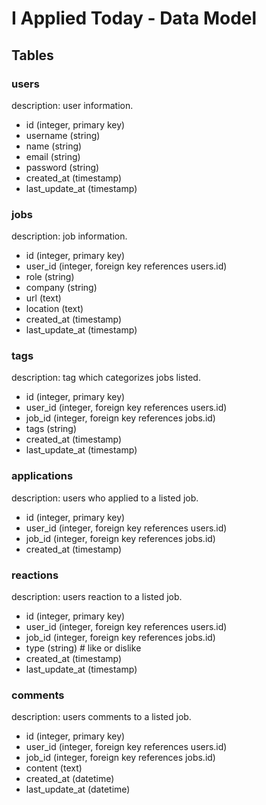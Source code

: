 # I Applied Today - Data Model

## Tables

### users

description: user information.

- id (integer, primary key)
- username (string)
- name (string)
- email (string)
- password (string)
- created_at (timestamp)
- last_update_at (timestamp)

### jobs

description: job information.

- id (integer, primary key)
- user_id (integer, foreign key references users.id)
- role (string)
- company (string)
- url (text)
- location (text)
- created_at (timestamp)
- last_update_at (timestamp)

### tags

description: tag which categorizes jobs listed.

- id (integer, primary key)
- user_id (integer, foreign key references users.id)
- job_id (integer, foreign key references jobs.id)
- tags (string)
- created_at (timestamp)
- last_update_at (timestamp)

### applications

description: users who applied to a listed job.

- id (integer, primary key)
- user_id (integer, foreign key references users.id)
- job_id (integer, foreign key references jobs.id)
- created_at (timestamp)

### reactions

description: users reaction to a listed job.

- id (integer, primary key)
- user_id (integer, foreign key references users.id)
- job_id (integer, foreign key references jobs.id)
- type (string) # like or dislike
- created_at (timestamp)
- last_update_at (timestamp)

### comments

description: users comments to a listed job.

- id (integer, primary key)
- user_id (integer, foreign key references users.id)
- job_id (integer, foreign key references jobs.id)
- content (text)
- created_at (datetime)
- last_update_at (datetime)
